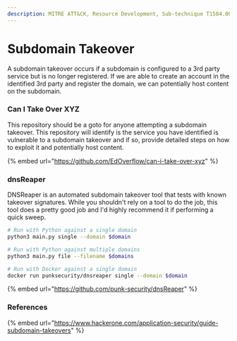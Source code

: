 ```yaml
---
description: MITRE ATT&CK, Resource Development, Sub-technique T1584.001
---
```


# Subdomain Takeover

A subdomain takeover occurs if a subdomain is configured to a 3rd party service but is no longer registered. If we are able to create an account in the identified 3rd party and register the domain, we can potentially host content on the subdomain.

### Can I Take Over XYZ

This repository should be a goto for anyone attempting a subdomain takeover. This repository will identify is the service you have identified is vulnerable to a subdomain takeover and if so, provide detailed steps on how to exploit it and potentially host content.&#x20;

{% embed url="https://github.com/EdOverflow/can-i-take-over-xyz" %}

### dnsReaper

DNSReaper is an automated subdomain takeover tool that tests with known takeover signatures. While you shouldn't rely on a tool to do the job, this tool does a pretty good job and I'd highly recommend it if performing a quick sweep.&#x20;

```bash
# Run with Python against a single domain
python3 main.py single --domain $domain

# Run with Python against multiple domains
python3 main.py file --filename $domains

# Run with Docker against a single domain
docker run punksecurity/dnsreaper single --domain $domain
```

{% embed url="https://github.com/punk-security/dnsReaper" %}

### References

{% embed url="https://www.hackerone.com/application-security/guide-subdomain-takeovers" %}
